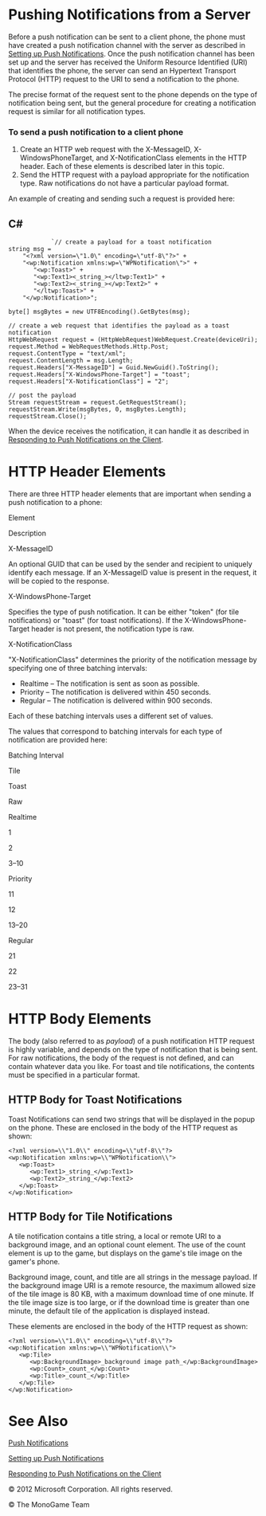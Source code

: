 

# Pushing Notifications from a Server

Before a push notification can be sent to a client phone, the phone must have created a push notification channel with the server as described in [Setting up Push Notifications](PushNotifications_SettingUp.md). Once the push notification channel has been set up and the server has received the Uniform Resource Identified (URI) that identifies the phone, the server can send an Hypertext Transport Protocol (HTTP) request to the URI to send a notification to the phone.

The precise format of the request sent to the phone depends on the type of notification being sent, but the general procedure for creating a notification request is similar for all notification types.

### To send a push notification to a client phone

1.  Create an HTTP web request with the X-MessageID, X-WindowsPhoneTarget, and X-NotificationClass elements in the HTTP header. Each of these elements is described later in this topic.
2.  Send the HTTP request with a payload appropriate for the notification type. Raw notifications do not have a particular payload format.

An example of creating and sending such a request is provided here:

## C#

                `// create a payload for a toast notification
    string msg =
        "<?xml version=\"1.0\" encoding=\"utf-8\"?>" +
        "<wp:Notification xmlns:wp=\"WPNotification\">" +
           "<wp:Toast>" +
           "<wp:Text1><_string_></ltwp:Text1>" +
           "<wp:Text2><_string_></wp:Text2>" +
           "</ltwp:Toast>" +
        "</wp:Notification>";
    
    byte[] msgBytes = new UTF8Encoding().GetBytes(msg);
    
    // create a web request that identifies the payload as a toast notification
    HttpWebRequest request = (HttpWebRequest)WebRequest.Create(deviceUri);
    request.Method = WebRequestMethods.Http.Post;
    request.ContentType = "text/xml";
    request.ContentLength = msg.Length;
    request.Headers["X-MessageID"] = Guid.NewGuid().ToString();
    request.Headers["X-WindowsPhone-Target"] = "toast";
    request.Headers["X-NotificationClass"] = "2";
    
    // post the payload
    Stream requestStream = request.GetRequestStream();
    requestStream.Write(msgBytes, 0, msgBytes.Length);
    requestStream.Close();` 

When the device receives the notification, it can handle it as described in [Responding to Push Notifications on the Client](PushNotifications_Client.md).

# HTTP Header Elements

There are three HTTP header elements that are important when sending a push notification to a phone:

Element

Description

X-MessageID

An optional GUID that can be used by the sender and recipient to uniquely identify each message. If an X-MessageID value is present in the request, it will be copied to the response.

X-WindowsPhone-Target

Specifies the type of push notification. It can be either "token" (for tile notifications) or "toast" (for toast notifications). If the X-WindowsPhone-Target header is not present, the notification type is raw.

X-NotificationClass

"X-NotificationClass" determines the priority of the notification message by specifying one of three batching intervals:

*   Realtime – The notification is sent as soon as possible.
*   Priority – The notification is delivered within 450 seconds.
*   Regular – The notification is delivered within 900 seconds.

Each of these batching intervals uses a different set of values.

The values that correspond to batching intervals for each type of notification are provided here:

Batching Interval

Tile

Toast

Raw

Realtime

1

2

3–10

Priority

11

12

13–20

Regular

21

22

23–31

# HTTP Body Elements

The body (also referred to as _payload_) of a push notification HTTP request is highly variable, and depends on the type of notification that is being sent. For raw notifications, the body of the request is not defined, and can contain whatever data you like. For toast and tile notifications, the contents must be specified in a particular format.

## HTTP Body for Toast Notifications

Toast Notifications can send two strings that will be displayed in the popup on the phone. These are enclosed in the body of the HTTP request as shown:

    <?xml version=\\"1.0\\" encoding=\\"utf-8\\"?>
    <wp:Notification xmlns:wp=\\"WPNotification\\">
       <wp:Toast>
          <wp:Text1>_string_</wp:Text1>
          <wp:Text2>_string_</wp:Text2>
       </wp:Toast>
    </wp:Notification>
            

## HTTP Body for Tile Notifications

A tile notification contains a title string, a local or remote URI to a background image, and an optional count element. The use of the count element is up to the game, but displays on the game's tile image on the gamer's phone.

Background image, count, and title are all strings in the message payload. If the background image URI is a remote resource, the maximum allowed size of the tile image is 80 KB, with a maximum download time of one minute. If the tile image size is too large, or if the download time is greater than one minute, the default tile of the application is displayed instead.

These elements are enclosed in the body of the HTTP request as shown:

    <?xml version=\\"1.0\\" encoding=\\"utf-8\\"?>
    <wp:Notification xmlns:wp=\\"WPNotification\\">
       <wp:Tile>
          <wp:BackgroundImage>_background image path_</wp:BackgroundImage>
          <wp:Count>_count_</wp:Count>
          <wp:Title>_count_</wp:Title>
       </wp:Tile>
    </wp:Notification>
            

# See Also

[Push Notifications](PushNotificationsPhone.md)  

[Setting up Push Notifications](PushNotifications_SettingUp.md)  

[Responding to Push Notifications on the Client](PushNotifications_Client.md)  

© 2012 Microsoft Corporation. All rights reserved.  

© The MonoGame Team